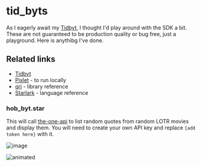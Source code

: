 # tid_byts

As I eagerly await my [Tidbyt](https://tidbyt.com/), I thought I'd play around with the SDK a bit. These are not guaranteed to be production quality or bug free, just a playground. Here is anythibg I've done.

## Related links
- [Tidbyt](https://tidbyt.com/)
- [Pixlet](https://github.com/tidbyt/pixlet) - to run locally
- [qri](https://qri.io/docs/transforms/starlib) - library reference
- [Starlark](https://github.com/bazelbuild/starlark/blob/master/spec.md) - language reference

### hob_byt.star
This will call [the-one-api](https://the-one-api.dev/documentation) to list random quotes from random LOTR movies and display them. You will need to create your own API key and replace `{add token here}` with it.

![image](https://user-images.githubusercontent.com/7552226/133950521-97414b05-6dcc-4b97-ae64-c2c962aa99f1.png)

![animated](https://user-images.githubusercontent.com/7552226/133950591-fb118f9b-bd8d-4854-a604-5d4553a8245a.gif)
